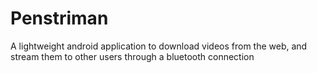 # Penstriman

A lightweight android application to download videos from the web, and stream them to other users through a bluetooth connection

